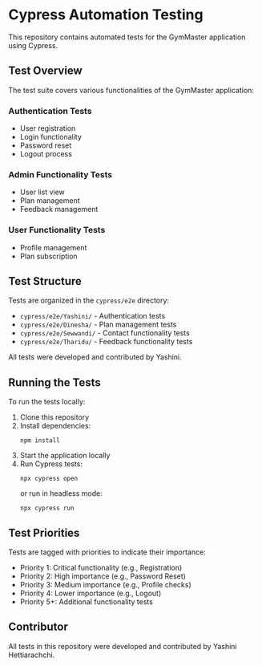 # Cypress Automation Testing

This repository contains automated tests for the GymMaster application using Cypress.

## Test Overview

The test suite covers various functionalities of the GymMaster application:

### Authentication Tests
- User registration
- Login functionality
- Password reset
- Logout process

### Admin Functionality Tests
- User list view
- Plan management
- Feedback management

### User Functionality Tests
- Profile management
- Plan subscription

## Test Structure

Tests are organized in the `cypress/e2e` directory:

- `cypress/e2e/Yashini/` - Authentication tests
- `cypress/e2e/Dinesha/` - Plan management tests
- `cypress/e2e/Sewwandi/` - Contact functionality tests
- `cypress/e2e/Tharidu/` - Feedback functionality tests

All tests were developed and contributed by Yashini.

## Running the Tests

To run the tests locally:

1. Clone this repository
2. Install dependencies:
   ```
   npm install
   ```
3. Start the application locally
4. Run Cypress tests:
   ```
   npx cypress open
   ```
   or run in headless mode:
   ```
   npx cypress run
   ```

## Test Priorities

Tests are tagged with priorities to indicate their importance:
- Priority 1: Critical functionality (e.g., Registration)
- Priority 2: High importance (e.g., Password Reset)
- Priority 3: Medium importance (e.g., Profile checks)
- Priority 4: Lower importance (e.g., Logout)
- Priority 5+: Additional functionality tests

## Contributor

All tests in this repository were developed and contributed by Yashini Hettiarachchi.
